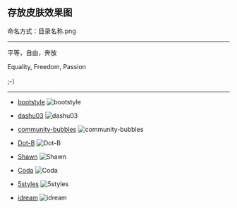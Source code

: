 存放皮肤效果图
------------------------------------------------------
命名方式：目录名称.png

----------------------------
平等，自由，奔放

Equality, Freedom, Passion

;-）

----------------------------
* [bootstyle](https://github.com/b3log/solo-third-skins/tree/master/bootstyle)
![bootstyle](https://github.com/b3log/solo-third-skins/blob/master/skin-preview/bootstyle.png?raw=true)

* [dashu03](https://github.com/b3log/solo-third-skins/tree/master/dashu03)
![dashu03](https://github.com/b3log/solo-third-skins/blob/master/skin-preview/dashu03.png?raw=true)

* [community-bubbles](https://github.com/b3log/solo-third-skins/tree/master/community-bubbles)
![community-bubbles](https://github.com/b3log/solo-third-skins/blob/master/skin-preview/community-bubbles.png?raw=true)

* [Dot-B](https://github.com/b3log/solo-third-skins/tree/master/Dot-B)
![Dot-B](https://github.com/b3log/solo-third-skins/blob/master/skin-preview/Dot-B.png?raw=true)

* [Shawn](https://github.com/b3log/solo-third-skins/tree/master/Shawn)
![Shawn](https://github.com/b3log/solo-third-skins/blob/master/skin-preview/Shawn.png?raw=true)

* [Coda](https://github.com/b3log/solo-third-skins/tree/master/Coda)
![Coda](https://github.com/b3log/solo-third-skins/blob/master/skin-preview/Coda.png?raw=true)

* [5styles](https://github.com/b3log/solo-third-skins/tree/master/5styles)
![5styles](https://github.com/b3log/solo-third-skins/blob/master/skin-preview/5styles.png?raw=true)

* [idream](https://github.com/b3log/solo-third-skins/tree/master/idream)
![idream](https://github.com/b3log/solo-third-skins/blob/master/skin-preview/idream.png?raw=true)
